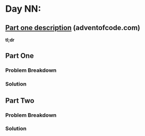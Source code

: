 # Day NN: 

## [Part one description](https://adventofcode.com/2022/day/NN) (adventofcode.com)

**tl;dr**


## Part One

### Problem Breakdown

### Solution


## Part Two

### Problem Breakdown

### Solution
